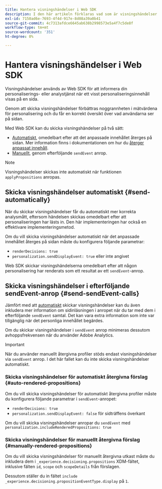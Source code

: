 ```yaml
---
title: Hantera visningshändelser i Web SDK
description: I den här artikeln förklaras vad som är visningshändelser och hur du kan använda dem i Web SDK.
exl-id: 7150ad6e-7693-4f4d-917e-8d08a39a0b41
source-git-commit: 4c7313afdce6645ab638b2998573e5a4f7c5de8f
workflow-type: tm+mt
source-wordcount: '351'
ht-degree: 0%

---
```


# Hantera visningshändelser i Web SDK

Visningshändelser används av Web SDK för att informera din personaliserings- eller analystjänst när ett visst personaliseringsinnehåll visas på en sida.

Genom att skicka visningshändelser förbättras noggrannheten i mätvärdena för personalisering och du får en korrekt översikt över vad användarna ser på sidan.

Med Web SDK kan du skicka visningshändelser på två sätt:

* [Automatiskt](#send-automatically), omedelbart efter att det anpassade innehållet återges på sidan. Mer information finns i dokumentationen om hur du [återger anpassat innehåll](rendering-personalization-content.md).
* [Manuellt](#send-sendEvent-calls), genom efterföljande `sendEvent` anrop.

>[!NOTE]
>
>Visningshändelser skickas inte automatiskt när funktionen `applyPropositions` anropas.

## Skicka visningshändelser automatiskt {#send-automatically}

När du skickar visningshändelser får du automatiskt mer korrekta analysmått, eftersom händelsen skickas omedelbart efter att personaliseringen har lästs in. Den här implementeringen har också en effektivare implementeringsmetod.

Om du vill skicka visningshändelser automatiskt när det anpassade innehållet återges på sidan måste du konfigurera följande parametrar:

* `renderDecisions: true`
* `personalization.sendDisplayEvent: true` eller inte angivet

Web SDK skickar visningshändelserna omedelbart efter att någon personalisering har renderats som ett resultat av ett `sendEvent`-anrop.

## Skicka visningshändelser i efterföljande sendEvent-anrop {#send-sendEvent-calls}

Jämfört med att [automatiskt](#send-automatically) skickar visningshändelser kan du även inkludera mer information om sidinläsningen i anropet när du tar med dem i efterföljande `sendEvent` samtal. Det kan vara extra information som inte var tillgänglig när det personliga innehållet begärdes.

Om du skickar visningshändelser i `sendEvent` anrop minimeras dessutom avhoppsfrekvensen när du använder Adobe Analytics.

>[!IMPORTANT]
>
>När du använder manuellt återgivna profiler stöds endast visningshändelser via `sendEvent` anrop. I det här fallet kan du inte skicka visningshändelser automatiskt.

### Skicka visningshändelser för automatiskt återgivna förslag {#auto-rendered-propositions}

Om du vill skicka visningshändelser för automatiskt återgivna profiler måste du konfigurera följande parametrar i `sendEvent`-anropet:

* `renderDecisions: true`
* `personalization.sendDisplayEvent: false` för sidträffens överkant

Om du vill skicka visningshändelser anropar du `sendEvent` med `personalization.includeRenderedPropositions: true`

### Skicka visningshändelser för manuellt återgivna förslag {#manually-rendered-propositions}

Om du vill skicka visningshändelser för manuellt återgivna utkast måste du inkludera dem i `_experience.decisioning.propositions` XDM-fältet, inklusive fälten `id`, `scope` och `scopeDetails` från förslagen.

Dessutom ställer du in fältet `include _experience.decisioning.propositionEventType.display` på `1`.
